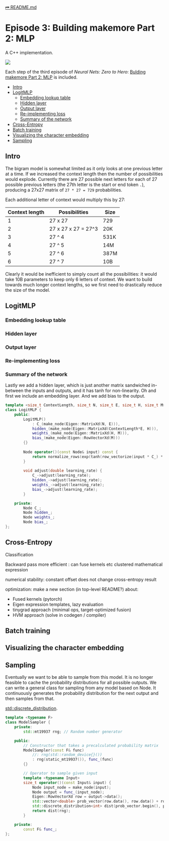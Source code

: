 [⏮ README.md](README.md)

# Episode 3: Building makemore Part 2: MLP

A C++ implementation.

![](https://i.ytimg.com/vi/TCH_1BHY58I/hqdefault.jpg)

Each step of the third episode of *Neural Nets: Zero to Hero*:
[Bulding makemore Part 2: MLP](https://youtu.be/TCH_1BHY58I)
is included.

 * [Intro](#intro)
 * [LogitMLP](#logitmlp)
   - [Embedding lookup table](#embedding-lookup-table)
   - [Hidden layer](#hidden-layer)
   - [Output layer](#output-layer)
   - [Re-implementing loss](#re-implementing-loss)
   - [Summary of the network](#summary-of-the-network)
 * [Cross-Entropy](#cross-entropy)
 * [Batch training](#batch-training)
 * [Visualizing the character embedding](#visualizing-the-character-embedding)
 * [Sampling](#sampling)

## Intro

The bigram model is somewhat limited as it only looks at one previous letter at a time. If we increased the context length then the
number of possibilities would explode. Currently there are 27 possible next letters for each of 27 possible previous letters
(the 27th letter is the start or end token `.`), producing a 27x27 matrix of `27 * 27 = 729` probabilities.

Each additional letter of context would multiply this by 27:

| Context length |  Possibilities | Size |
|----------------|----------------|------|
| 1 | 27 x 27 | 729
| 2 | 27 x 27 x 27 = 27^3 | 20K
| 3 | 27 ^ 4 | 531K
| 4 | 27 ^ 5 | 14M
| 5 | 27 ^ 6 | 387M
| 6 | 27 ^ 7 | 10B

Clearly it would be inefficient to simply count all the possibilities: it would take 10B parameters to keep only 6 letters of context.
We want to build towards much longer context lengths, so we first need to drastically reduce the size of the model.


## LogitMLP

### Embedding lookup table

### Hidden layer

### Output layer

### Re-implementing loss

### Summary of the network

Lastly we add a hidden layer, which is just another matrix sandwiched in-between the inputs and outputs, and it has tanh for non-linearity. Oh and first we include an embedding layer. And we add bias to the output.

```c++
template <size_t ContextLength, size_t N, size_t E, size_t H, size_t M>
class LogitMLP {
    public:
        LogitMLP()
            : C_(make_node(Eigen::MatrixXd(N, E))), 
            hidden_(make_node(Eigen::MatrixXd(ContextLength*E, H))),
            weights_(make_node(Eigen::MatrixXd(H, M))),
            bias_(make_node(Eigen::RowVectorXd(M)))
        {}
        
        Node operator()(const Node& input) const {
            return normalize_rows(exp(tanh(row_vectorize(input * C_) * hidden_) * weights_ + bias_));
        }
        
        void adjust(double learning_rate) {
            C_->adjust(learning_rate);
            hidden_->adjust(learning_rate);
            weights_->adjust(learning_rate);
            bias_->adjust(learning_rate);
        }

    private:
        Node C_;
        Node hidden_;
        Node weights_;
        Node bias_;
};

```

## Cross-Entropy

Classification

Backward pass more efficient : can fuse kernels etc
clustered mathematical expression

numerical stability: constant offset does not change cross-entropy result

optimization: make a new section (in top-level README?) about:
  * Fused kernels (pytorch)
  * Eigen expression templates, lazy evaluation
  * tinygrad approach (minimal ops, target-optimized fusion)
  * HVM approach (solve in codegen / compiler)

## Batch training

## Visualizing the character embedding

## Sampling

Eventually we want to be able to sample from this model.
It is no longer feasible to cache the probability distributions for all possible outputs.
We can write a general class for sampling from any model based on Node.
It continuously generates the probability distribution for the next output and then samples from that.

[std::discrete_distribution](https://en.cppreference.com/w/cpp/numeric/random/discrete_distribution).


```c++
template <typename F>
class ModelSampler {
    private:
        std::mt19937 rng; // Random number generator

    public:
        // Constructor that takes a precalculated probability matrix
        ModelSampler(const F& func)
            //: rng(std::random_device{}())
            : rng(static_mt19937()), func_(func)
        {}

        // Operator to sample given input
        template <typename Input>
        size_t operator()(const Input& input) {
            Node input_node = make_node(input);
            Node output = func_(input_node);
            Eigen::RowVectorXd row = output->data();
            std::vector<double> prob_vector(row.data(), row.data() + row.size());
            std::discrete_distribution<int> dist(prob_vector.begin(), prob_vector.end());
            return dist(rng);
        }

    private:
        const F& func_;
};
```
